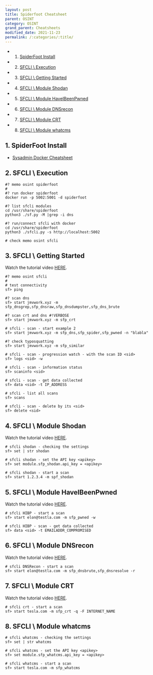 ```yaml
---
layout: post
title: Spiderfoot Cheatsheet 
parent: OSINT
category: OSINT
grand_parent: Cheatsheets
modified_date: 2021-11-23
permalink: /:categories/:title/
---
```

<!-- vscode-markdown-toc -->
* 1. [SpiderFoot Install](#SpiderFootInstall)
* 2. [SFCLI \ Execution](#SFCLIExecution)
* 3. [SFCLI \ Getting Started](#SFCLIGettingStarted)
* 4. [SFCLI \ Module Shodan](#SFCLIModuleShodan)
* 5. [SFCLI \ Module HaveIBeenPwned](#SFCLIModuleHaveIBeenPwned)
* 6. [SFCLI \ Module DNSrecon](#SFCLIModuleDNSrecon)
* 7. [SFCLI \ Module CRT](#SFCLIModuleCRT)
* 8. [SFCLI \ Module whatcms](#SFCLIModulewhatcms)

<!-- vscode-markdown-toc-config
	numbering=true
	autoSave=true
	/vscode-markdown-toc-config -->
<!-- /vscode-markdown-toc -->

##  1. <a name='SpiderFootInstall'></a>SpiderFoot Install
- [Sysadmin Docker Cheatsheet](/sysadmin/2021/10/26/sys-cli-docker.html)

##  2. <a name='SFCLIExecution'></a>SFCLI \ Execution
```batch
#? memo osint spiderfoot
#
#? run docker spiderfoot
docker run -p 5002:5001 -d spiderfoot

#? list sfcli modules
cd /usr/share/spiderfoot
python3 ./sf.py -M |grep -i dns

#? run/connect sfcli with docker
cd /usr/share/spiderfoot
python3 ./sfcli.py -s http://localhost:5002

# check memo osint sfcli
```

##  3. <a name='SFCLIGettingStarted'></a>SFCLI \ Getting Started

Watch the tutorial video [HERE](https://asciinema.org/a/126064).
```batch
#? memo osint sfcli
#
# test connectivity
sf> ping

#? scan dns
sf> start jmvwork.xyz -m sfp_dnsgrep,sfp_dnsraw,sfp_dnsdumpster,sfp_dns_brute

#? scan crt and dns #!VERBOSE
sf> start jmvwork.xyz -m sfp_crt

# sfcli - scan - start example 2
sf> start jmvwork.xyz -m sfp_dns,sfp_spider,sfp_pwned -n "blabla"

#? check typosquatting
sf> start jmvwork.xyz -m sfp_similar

# sfcli - scan - progression watch - with the scan ID <sid>
sf> logs <sid> -w

# sfcli - scan - information status
sf> scaninfo <sid>

# sfcli - scan - get data collected
sf> data <sid> -t IP_ADDRESS

# sfcli - list all scans 
sf> scans

# sfcli - scan - delete by its <sid>
sf> delete <sid>

```
##  4. <a name='SFCLIModuleShodan'></a>SFCLI \ Module Shodan

Watch the tutorial video [HERE](https://asciinema.org/a/127601).
```batch
# sfcli shodan - checking the settings 
sf> set | str shodan

# sfcli shodan - set the API key <apikey>
sf> set module.sfp_shodan.api_key = <apikey>

# sfcli shodan - start a scan
sf> start 1.2.3.4 -m spf_shodan
```

##  5. <a name='SFCLIModuleHaveIBeenPwned'></a>SFCLI \ Module HaveIBeenPwned

Watch the tutorial video [HERE](https://asciinema.org/a/128731).
```batch
# sfcli HIBP - start a scan
sf> start elon@testla.com -m sfp_pwned -w

# sfcli HIBP - scan - get data collected
sf> data <sid> -t EMAILADDR_COMPROMISED
```
##  6. <a name='SFCLIModuleDNSrecon'></a>SFCLI \ Module DNSrecon

Watch the tutorial video [HERE](https://asciinema.org/a/295912).
```batch
# sfcli DNSRecon - start a scan
sf> start elon@testla.com -m sfp_dnsbrute,sfp_dnsresolve -r

```
##  7. <a name='SFCLIModuleCRT'></a>SFCLI \ Module CRT

Watch the tutorial video [HERE](https://asciinema.org/a/295946).
```batch
# sfcli crt - start a scan
sf> start tesla.com -m sfp_crt -q -F INTERNET_NAME

```
##  8. <a name='SFCLIModulewhatcms'></a>SFCLI \ Module whatcms

```batch
# sfcli whatcms - checking the settings 
sf> set | str whatcms

# sfcli whatcms - set the API key <apikey>
sf> set module.sfp_whatcms.api_key = <apikey>

# sfcli whatcms - start a scan
sf> start tesla.com -m sfp_whatcms

```


